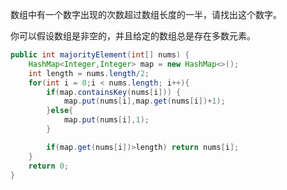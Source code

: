 数组中有一个数字出现的次数超过数组长度的一半，请找出这个数字。

你可以假设数组是非空的，并且给定的数组总是存在多数元素。


```Java
public int majorityElement(int[] nums) {
    HashMap<Integer,Integer> map = new HashMap<>();
    int length = nums.length/2;
    for(int i = 0;i < nums.length; i++){
        if(map.containsKey(nums[i])) {
            map.put(nums[i],map.get(nums[i])+1);
        }else{
            map.put(nums[i],1);
        }

        if(map.get(nums[i])>length) return nums[i];
    }
    return 0;
}
```